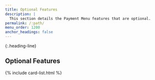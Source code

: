 ```yaml
---
title: Optional Features
description: |
  This section details the Payment Menu features that are optional.
permalink: /:path/
menu_order: 1200
anchor_headings: false
---
```


{:.heading-line}
## Optional Features

{% include card-list.html %}
